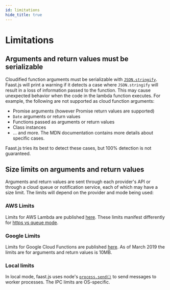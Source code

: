 ```yaml
---
id: limitations
hide_title: true
---
```


# Limitations

## Arguments and return values must be serializable

Cloudified function arguments must be serializable with [`JSON.stringify`](https://developer.mozilla.org/en-US/docs/Web/JavaScript/Reference/Global_Objects/JSON/stringify). Faast.js will print a warning if it detects a case where `JSON.stringify` will result in a loss of information passed to the function. This may cause unexpected behavior when the code in the lambda function executes. For example, the following are not supported as cloud function arguments:

- Promise arguments (however Promise return values are supported)
- `Date` arguments or return values
- Functions passed as arguments or return values
- Class instances
- ... and more. The MDN documentation contains more details about specific cases.

Faast.js tries its best to detect these cases, but 100% detection is not guaranteed.

## Size limits on arguments and return values

Arguments and return values are sent through each provider's API or through a cloud queue or notification service, each of which may have a size limit. The limits will depend on the provider and mode being used:

### AWS Limits

Limits for AWS Lambda are published [here](https://docs.aws.amazon.com/lambda/latest/dg/limits.html). These limits manifest differently for [https vs queue mode](./04-aws-lambda#queue-vs-https-mode).

### Google Limits

Limits for Google Cloud Functions are published [here](https://cloud.google.com/functions/quotas). As of March 2019 the limits are for arguments and return values is 10MB.

### Local limits

In local mode, faast.js uses node's [`process.send()`](https://nodejs.org/api/process.html#process_process_send_message_sendhandle_options_callback) to send messages to worker processes. The IPC limits are OS-specific.

